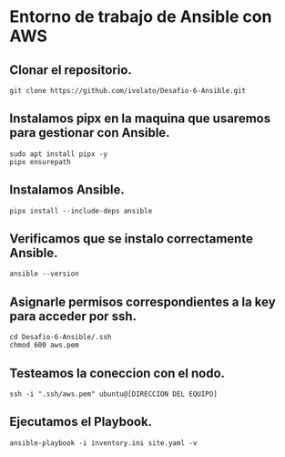 # Entorno de trabajo de Ansible con AWS

## Clonar el repositorio.
```
git clone https://github.com/ivolato/Desafio-6-Ansible.git
```

## Instalamos pipx en la maquina que usaremos para gestionar con Ansible.
```
sudo apt install pipx -y
pipx ensurepath
```

## Instalamos Ansible.
```
pipx install --include-deps ansible
```

## Verificamos que se instalo correctamente Ansible.
```
ansible --version
```

## Asignarle permisos correspondientes a la key para acceder por ssh.
```
cd Desafio-6-Ansible/.ssh
chmod 600 aws.pem
```

## Testeamos la coneccion con el nodo.
```
ssh -i ".ssh/aws.pem" ubuntu@[DIRECCION DEL EQUIPO]
```

## Ejecutamos el Playbook.
```
ansible-playbook -i inventory.ini site.yaml -v
```


